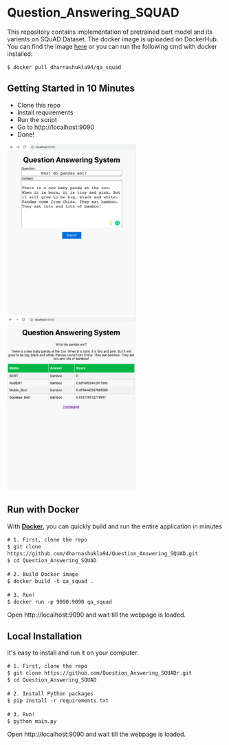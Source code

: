 # Question_Answering_SQUAD
This repository contains implementation of pretrained bert model and its varients on SQuAD Dataset. The docker image is uploaded on DockerHub. You can find the image [here](https://hub.docker.com/repository/docker/dharnashukla94/qa_squad/) or you can run the following cmd with docker installed:

```shell
$ docker pull dharnashukla94/qa_squad
```

## Getting Started in 10 Minutes

- Clone this repo 
- Install requirements
- Run the script
- Go to http://localhost:9090
- Done!

<img src="static/Images/2.png" width="300"> <img src="static/Images/3.png" width="300"> 


## Run with Docker

With **[Docker](https://www.docker.com)**, you can quickly build and run the entire application in minutes

```shell
# 1. First, clone the repo
$ git clone https://github.com/dharnashukla94/Question_Answering_SQUAD.git
$ cd Question_Answering_SQUAD

# 2. Build Docker image
$ docker build -t qa_squad .

# 3. Run!
$ docker run -p 9090:9090 qa_squad
```

Open http://localhost:9090 and wait till the webpage is loaded.

## Local Installation

It's easy to install and run it on your computer.

```shell
# 1. First, clone the repo
$ git clone https://github.com/Question_Answering_SQUADr.git
$ cd Question_Answering_SQUAD

# 2. Install Python packages
$ pip install -r requirements.txt

# 3. Run!
$ python main.py
```

Open http://localhost:9090 and wait till the webpage is loaded.

 
